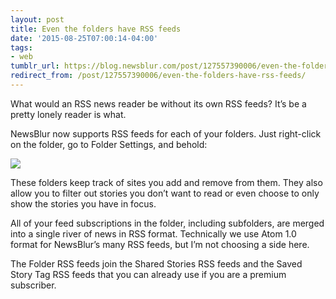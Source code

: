 ```yaml
---
layout: post
title: Even the folders have RSS feeds
date: '2015-08-25T07:00:14-04:00'
tags:
- web
tumblr_url: https://blog.newsblur.com/post/127557390006/even-the-folders-have-rss-feeds
redirect_from: /post/127557390006/even-the-folders-have-rss-feeds/
---
```

What would an RSS news reader be without its own RSS feeds? It’s be a pretty lonely reader is what.

NewsBlur now supports RSS feeds for each of your folders. Just right-click on the folder, go to Folder Settings, and behold:

![](http://static.newsblur.com.s3.amazonaws.com/blog/folder_rss.png)

These folders keep track of sites you add and remove from them. They also allow you to filter out stories you don’t want to read or even choose to only show the stories you have in focus.

All of your feed subscriptions in the folder, including subfolders, are merged into a single river of news in RSS format. Technically we use Atom 1.0 format for NewsBlur’s many RSS feeds, but I’m not choosing a side here.

The Folder RSS feeds join the Shared Stories RSS feeds and the Saved Story Tag RSS feeds that you can already use if you are a premium subscriber.

